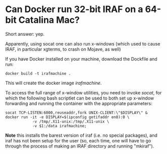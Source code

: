 # Can Docker run 32-bit IRAF on a 64-bit Catalina Mac?

Short answer: yep.

Apparently, using socat one can also run x-windows (which used to cause IRAF, in particular xgterms, to crash on Mojave, as well)

If you have Docker installed on your machine, download the Dockfile and run:

    docker build -t irafmachine .

This will create the docker image *irafmachine*.

To access the full range of x-window utilities, you need to invoke *socat*, for which the following bash scriptlet can be used to both set up x-window forwarding and running the container with the appropriate parameters:

    socat TCP-LISTEN:6000,reuseaddr,fork UNIX-CLIENT:\"$DISPLAY\" &
    docker run -it -e DISPLAY=$(ipconfig getifaddr en0):0 \
                -v /tmp/.X11-unix:/tmp/.X11-unix \
                -v $1:/data irafmachine;

**Note** this installs the barest version of iraf (i.e. no special packages), and iraf has not been setup for the user (so, each time, one will have to go through the process of making an IRAF directory and running "mkiraf").
